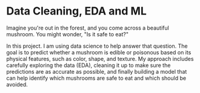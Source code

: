 # Data Cleaning, EDA and ML

Imagine you're out in the forest, and you come across a beautiful mushroom. You might wonder, "Is it safe to eat?" 

In this project. I am using data science to help answer that question. The goal is to predict whether a mushroom is edible or poisonous based on its physical features, such as color, shape, and texture.
My approach includes carefully exploring the data (EDA), cleaning it up to make sure the predictions are as accurate as possible, and finally building a model that can help identify which mushrooms are safe to eat and which should be avoided.
